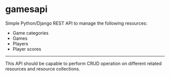 # gamesapi
Simple Python/Django REST API to manage the following resources:
* Game categories
* Games
* Players
* Player scores

---

This API should be capable to perform CRUD operation on different related resources and resource collections.